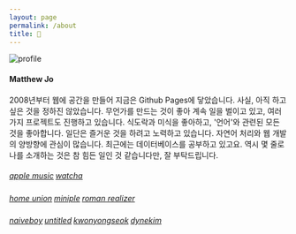 ```yaml
---
layout: page
permalink: /about
title: 🧢
---
```


![profile](/images/profile.png)

#### Matthew Jo

2008년부터 웹에 공간을 만들어 지금은 Github Pages에 닿았습니다. 사실, 아직 하고 싶은 것을 정하진 않았습니다. 무언가를 만드는 것이 좋아 계속 일을 벌이고 있고, 여러 가지 프로젝트도 진행하고 있습니다. 식도락과 미식을 좋아하고, '언어'와 관련된 모든 것을 좋아합니다. 일단은 즐거운 것을 하려고 노력하고 있습니다. 자연어 처리와 웹 개발의 양방향에 관심이 많습니다. 최근에는 데이터베이스를 공부하고 있고요. 역시 몇 줄로 나를 소개하는 것은 참 힘든 일인 것 같습니다만, 잘 부탁드립니다.


##### <a href="https://itunes.apple.com/profile/mattjogo" style="font-weight:400;" target="_blank">apple music</a> <a href="https://watcha.com/users/WwRqopRL1vlzB" style="font-weight:400;" target="_blank">watcha</a>

##### <a href="http://homeunion.dothome.co.kr" style="font-weight:400;" target="_blank">home union</a> <a href="http://u-miniple.com" style="font-weight:400;" target="_blank">miniple</a> <a href="http://romanrealizer.dothome.co.kr" style="font-weight:400;" target="_blank">roman realizer</a>

##### <a href="http://naiveboy.net" style="font-weight:400;" target="_blank">naiveboy</a> <a href="https://ovnnn.com" style="font-weight:400;" target="_blank">untitled</a> <a href="http://kwonyongseok.tistory.com" style="font-weight:400;" target="_blank">kwonyongseok</a> <a href="https://dynekim.tistory.com" style="font-weight:400;" target="_blank">dynekim</a>